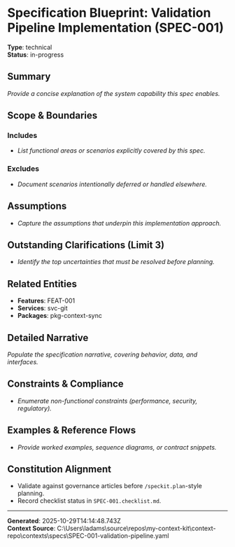 # Specification Blueprint: Validation Pipeline Implementation (SPEC-001)

**Type**: technical  
**Status**: in-progress

## Summary
_Provide a concise explanation of the system capability this spec enables._

## Scope & Boundaries
### Includes
- _List functional areas or scenarios explicitly covered by this spec._
### Excludes
- _Document scenarios intentionally deferred or handled elsewhere._

## Assumptions
- _Capture the assumptions that underpin this implementation approach._

## Outstanding Clarifications (Limit 3)
- _Identify the top uncertainties that must be resolved before planning._

## Related Entities
- **Features**: FEAT-001
- **Services**: svc-git
- **Packages**: pkg-context-sync

## Detailed Narrative
_Populate the specification narrative, covering behavior, data, and interfaces._

## Constraints & Compliance
- _Enumerate non-functional constraints (performance, security, regulatory)._ 

## Examples & Reference Flows
- _Provide worked examples, sequence diagrams, or contract snippets._

## Constitution Alignment
- Validate against governance articles before `/speckit.plan`-style planning.
- Record checklist status in `SPEC-001.checklist.md`.

---

**Generated**: 2025-10-29T14:14:48.743Z  
**Context Source**: C:\Users\ladams\source\repos\my-context-kit\context-repo\contexts\specs\SPEC-001-validation-pipeline.yaml
